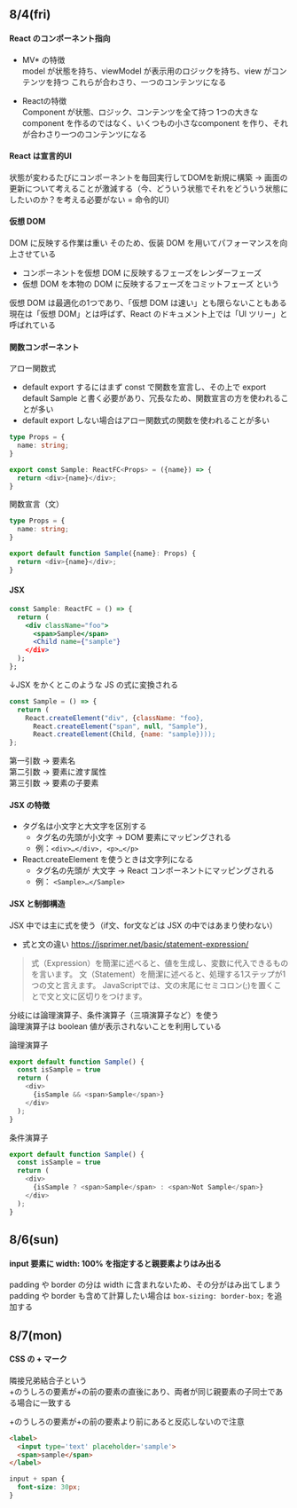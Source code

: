 ## 8/4(fri)

#### React のコンポーネント指向
* MV* の特徴<br>
model が状態を持ち、viewModel が表示用のロジックを持ち、view がコンテンツを持つ
これらが合わさり、一つのコンテンツになる

* Reactの特徴<br>
Component が状態、ロジック、コンテンツを全て持つ
1つの大きな component を作るのではなく、いくつもの小さなcomponent を作り、それが合わさり一つのコンテンツになる

#### React は宣言的UI
状態が変わるたびにコンポーネントを毎回実行してDOMを新規に構築 -> 画面の更新について考えることが激減する（今、どういう状態でそれをどういう状態にしたいのか？を考える必要がない = 命令的UI）

#### 仮想 DOM
DOM に反映する作業は重い
そのため、仮装 DOM を用いてパフォーマンスを向上させている
* コンポーネントを仮想 DOM に反映するフェーズをレンダーフェーズ
* 仮想 DOM を本物の DOM に反映するフェーズをコミットフェーズ
という

仮想 DOM は最適化の1つであり、「仮想 DOM は速い」とも限らないこともある
現在は「仮想 DOM」とは呼ばず、React のドキュメント上では「UI ツリー」と呼ばれている

#### 関数コンポーネント
アロー関数式
* default export するにはまず const で関数を宣言し、その上で export default Sample と書く必要があり、冗長なため、関数宣言の方を使われることが多い
* default export しない場合はアロー関数式の関数を使われることが多い
```ts
type Props = {
  name: string;
}

export const Sample: ReactFC<Props> = ({name}) => {
  return <div>{name}</div>;
}
```

関数宣言（文）
```ts
type Props = {
  name: string;
}

export default function Sample({name}: Props) {
  return <div>{name}</div>;
}
```

#### JSX
```jsx
const Sample: ReactFC = () => {
  return (
    <div className="foo">
      <span>Sample</span>
      <Child name={"sample"}
    </div>
  );
};
```
↓JSX をかくとこのような JS の式に変換される
```js
const Sample = () => {
  return (
    React.createElement("div", {className: "foo},
      React.createElement("span", null, "Sample"),
      React.createElement(Child, {name: "sample})));
};
```
第一引数 -> 要素名<br>
第二引数 -> 要素に渡す属性<br>
第三引数 -> 要素の子要素

#### JSX の特徴
* タグ名は小文字と大文字を区別する
  * タグ名の先頭が小文字 -> DOM 要素にマッピングされる<br>
  * 例：`<div>…</div>, <p>…</p>`<br>
* React.createElement を使うときは文字列になる<br>
  * タグ名の先頭が 大文字 -> React コンポーネントにマッピングされる<br>
  * 例： `<Sample>…</Sample>`
 
#### JSX と制御構造
JSX 中では主に式を使う（if文、for文などは JSX の中ではあまり使わない）<br>
* 式と文の違い
https://jsprimer.net/basic/statement-expression/
>式（Expression）を簡潔に述べると、値を生成し、変数に代入できるものを言います。
文（Statement）を簡潔に述べると、処理する1ステップが1つの文と言えます。 JavaScriptでは、文の末尾にセミコロン(;)を置くことで文と文に区切りをつけます。

分岐には論理演算子、条件演算子（三項演算子など）を使う<br>
論理演算子は boolean 値が表示されないことを利用している

論理演算子
```js
export default function Sample() {
  const isSample = true
  return (
    <div>
      {isSample && <span>Sample</span>}
    </div>
  );
}
```

条件演算子
```js
export default function Sample() {
  const isSample = true
  return (
    <div>
      {isSample ? <span>Sample</span> : <span>Not Sample</span>}
    </div>
  );
}
```

## 8/6(sun)

#### input 要素に width: 100% を指定すると親要素よりはみ出る
padding や border の分は width に含まれないため、その分がはみ出てしまう<br>
padding や border も含めて計算したい場合は `box-sizing: border-box;` を追加する


## 8/7(mon)

#### CSS の + マーク
隣接兄弟結合子という<br>
+のうしろの要素が+の前の要素の直後にあり、両者が同じ親要素の子同士である場合に一致する

+のうしろの要素が+の前の要素より前にあると反応しないので注意

```html
<label>
  <input type='text' placeholder='sample'>
  <span>sample</span>
</label>
```
```css
input + span {
  font-size: 30px;
}
```
